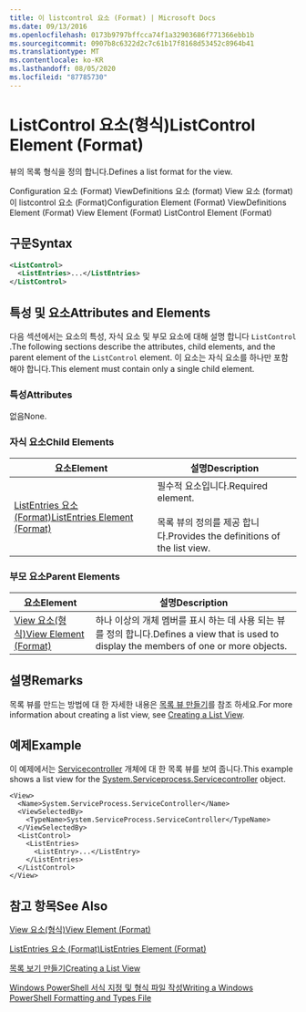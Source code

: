 ```yaml
---
title: 이 listcontrol 요소 (Format) | Microsoft Docs
ms.date: 09/13/2016
ms.openlocfilehash: 0173b9797bffcca74f1a32903686f771366ebb1b
ms.sourcegitcommit: 0907b8c6322d2c7c61b17f8168d53452c8964b41
ms.translationtype: MT
ms.contentlocale: ko-KR
ms.lasthandoff: 08/05/2020
ms.locfileid: "87785730"
---
```

# <a name="listcontrol-element-format"></a><span data-ttu-id="81822-102">ListControl 요소(형식)</span><span class="sxs-lookup"><span data-stu-id="81822-102">ListControl Element (Format)</span></span>

<span data-ttu-id="81822-103">뷰의 목록 형식을 정의 합니다.</span><span class="sxs-lookup"><span data-stu-id="81822-103">Defines a list format for the view.</span></span>

<span data-ttu-id="81822-104">Configuration 요소 (Format) ViewDefinitions 요소 (format) View 요소 (format)이 listcontrol 요소 (Format)</span><span class="sxs-lookup"><span data-stu-id="81822-104">Configuration Element (Format) ViewDefinitions Element (Format) View Element (Format) ListControl Element (Format)</span></span>

## <a name="syntax"></a><span data-ttu-id="81822-105">구문</span><span class="sxs-lookup"><span data-stu-id="81822-105">Syntax</span></span>

```xml
<ListControl>
  <ListEntries>...</ListEntries>
</ListControl>

```

## <a name="attributes-and-elements"></a><span data-ttu-id="81822-106">특성 및 요소</span><span class="sxs-lookup"><span data-stu-id="81822-106">Attributes and Elements</span></span>

<span data-ttu-id="81822-107">다음 섹션에서는 요소의 특성, 자식 요소 및 부모 요소에 대해 설명 합니다 `ListControl` .</span><span class="sxs-lookup"><span data-stu-id="81822-107">The following sections describe the attributes, child elements, and the parent element of the `ListControl` element.</span></span> <span data-ttu-id="81822-108">이 요소는 자식 요소를 하나만 포함 해야 합니다.</span><span class="sxs-lookup"><span data-stu-id="81822-108">This element must contain only a single child element.</span></span>

### <a name="attributes"></a><span data-ttu-id="81822-109">특성</span><span class="sxs-lookup"><span data-stu-id="81822-109">Attributes</span></span>

<span data-ttu-id="81822-110">없음</span><span class="sxs-lookup"><span data-stu-id="81822-110">None.</span></span>

### <a name="child-elements"></a><span data-ttu-id="81822-111">자식 요소</span><span class="sxs-lookup"><span data-stu-id="81822-111">Child Elements</span></span>

|<span data-ttu-id="81822-112">요소</span><span class="sxs-lookup"><span data-stu-id="81822-112">Element</span></span>|<span data-ttu-id="81822-113">설명</span><span class="sxs-lookup"><span data-stu-id="81822-113">Description</span></span>|
|-------------|-----------------|
|[<span data-ttu-id="81822-114">ListEntries 요소 (Format)</span><span class="sxs-lookup"><span data-stu-id="81822-114">ListEntries Element (Format)</span></span>](./listentries-element-for-listcontrol-format.md)|<span data-ttu-id="81822-115">필수적 요소입니다.</span><span class="sxs-lookup"><span data-stu-id="81822-115">Required element.</span></span><br /><br /> <span data-ttu-id="81822-116">목록 뷰의 정의를 제공 합니다.</span><span class="sxs-lookup"><span data-stu-id="81822-116">Provides the definitions of the list view.</span></span>|

### <a name="parent-elements"></a><span data-ttu-id="81822-117">부모 요소</span><span class="sxs-lookup"><span data-stu-id="81822-117">Parent Elements</span></span>

|<span data-ttu-id="81822-118">요소</span><span class="sxs-lookup"><span data-stu-id="81822-118">Element</span></span>|<span data-ttu-id="81822-119">설명</span><span class="sxs-lookup"><span data-stu-id="81822-119">Description</span></span>|
|-------------|-----------------|
|[<span data-ttu-id="81822-120">View 요소(형식)</span><span class="sxs-lookup"><span data-stu-id="81822-120">View Element (Format)</span></span>](./view-element-format.md)|<span data-ttu-id="81822-121">하나 이상의 개체 멤버를 표시 하는 데 사용 되는 뷰를 정의 합니다.</span><span class="sxs-lookup"><span data-stu-id="81822-121">Defines a view that is used to display the members of one or more objects.</span></span>|

## <a name="remarks"></a><span data-ttu-id="81822-122">설명</span><span class="sxs-lookup"><span data-stu-id="81822-122">Remarks</span></span>

<span data-ttu-id="81822-123">목록 뷰를 만드는 방법에 대 한 자세한 내용은 [목록 뷰 만들기](./creating-a-list-view.md)를 참조 하세요.</span><span class="sxs-lookup"><span data-stu-id="81822-123">For more information about creating a list view, see [Creating a List View](./creating-a-list-view.md).</span></span>

## <a name="example"></a><span data-ttu-id="81822-124">예제</span><span class="sxs-lookup"><span data-stu-id="81822-124">Example</span></span>

<span data-ttu-id="81822-125">이 예제에서는 [Servicecontroller](/dotnet/api/System.ServiceProcess.ServiceController) 개체에 대 한 목록 뷰를 보여 줍니다.</span><span class="sxs-lookup"><span data-stu-id="81822-125">This example shows a list view for the [System.Serviceprocess.Servicecontroller](/dotnet/api/System.ServiceProcess.ServiceController) object.</span></span>

```
<View>
  <Name>System.ServiceProcess.ServiceController</Name>
  <ViewSelectedBy>
    <TypeName>System.ServiceProcess.ServiceController</TypeName>
  </ViewSelectedBy>
  <ListControl>
    <ListEntries>
      <ListEntry>...</ListEntry>
    </ListEntries>
  </ListControl>
</View>
```

## <a name="see-also"></a><span data-ttu-id="81822-126">참고 항목</span><span class="sxs-lookup"><span data-stu-id="81822-126">See Also</span></span>

[<span data-ttu-id="81822-127">View 요소(형식)</span><span class="sxs-lookup"><span data-stu-id="81822-127">View Element (Format)</span></span>](./view-element-format.md)

[<span data-ttu-id="81822-128">ListEntries 요소 (Format)</span><span class="sxs-lookup"><span data-stu-id="81822-128">ListEntries Element (Format)</span></span>](./listentries-element-for-listcontrol-format.md)

[<span data-ttu-id="81822-129">목록 보기 만들기</span><span class="sxs-lookup"><span data-stu-id="81822-129">Creating a List View</span></span>](./creating-a-list-view.md)

[<span data-ttu-id="81822-130">Windows PowerShell 서식 지정 및 형식 파일 작성</span><span class="sxs-lookup"><span data-stu-id="81822-130">Writing a Windows PowerShell Formatting and Types File</span></span>](./writing-a-powershell-formatting-file.md)
